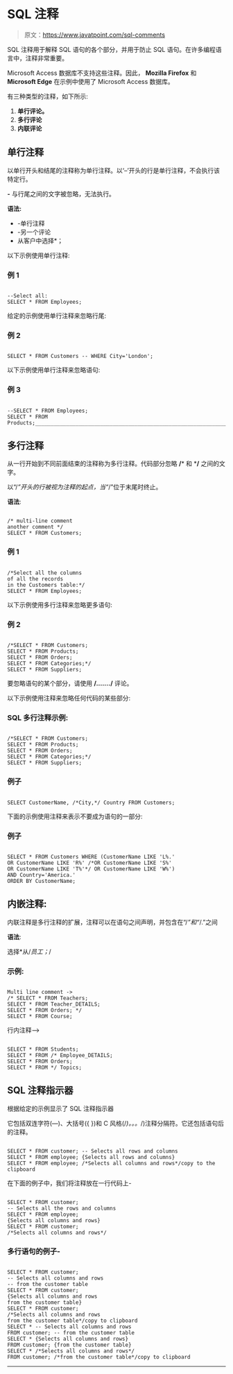 # SQL 注释

> 原文：<https://www.javatpoint.com/sql-comments>

SQL 注释用于解释 SQL 语句的各个部分，并用于防止 SQL 语句。在许多编程语言中，注释非常重要。

Microsoft Access 数据库不支持这些注释。因此， **Mozilla Firefox** 和 **Microsoft Edge** 在示例中使用了 Microsoft Access 数据库。

有三种类型的注释，如下所示:

1.  **单行评论。**
2.  **多行评论**
3.  **内联评论**

## 单行注释

以单行开头和结尾的注释称为单行注释。以‘–’开头的行是单行注释，不会执行该特定行。

**-** 与行尾之间的文字被忽略，无法执行。

**语法:**

*   -单行注释
*   -另一个评论
*   从客户中选择*；

以下示例使用单行注释:

### 例 1

```

--Select all:
SELECT * FROM Employees;

```

给定的示例使用单行注释来忽略行尾:

### 例 2

```

SELECT * FROM Customers -- WHERE City='London';

```

以下示例使用单行注释来忽略语句:

### 例 3

```

--SELECT * FROM Employees;
SELECT * FROM Products;________________________________________________________________________________

```

## 多行注释

从一行开始到不同前面结束的注释称为多行注释。代码部分忽略 **/*** 和 ***/** 之间的文字。

以“/*”开头的行被视为注释的起点，当“*/”位于末尾时终止。

**语法**:

```

/* multi-line comment
another comment */
SELECT * FROM Customers; 

```

### 例 1

```

/*Select all the columns
of all the records
in the Customers table:*/
SELECT * FROM Employees;

```

以下示例使用多行注释来忽略更多语句:

### 例 2

```

/*SELECT * FROM Customers;
SELECT * FROM Products;
SELECT * FROM Orders;
SELECT * FROM Categories;*/
SELECT * FROM Suppliers;

```

要忽略语句的某个部分，请使用 **/*.......*/** 评论。

以下示例使用注释来忽略任何代码的某些部分:

### SQL 多行注释示例:

```

/*SELECT * FROM Customers;
SELECT * FROM Products;
SELECT * FROM Orders;
SELECT * FROM Categories;*/
SELECT * FROM Suppliers;

```

### 例子

```

SELECT CustomerName, /*City,*/ Country FROM Customers;

```

下面的示例使用注释来表示不要成为语句的一部分:

### 例子

```

SELECT * FROM Customers WHERE (CustomerName LIKE 'L%.'
OR CustomerName LIKE 'R%' /*OR CustomerName LIKE 'S%'
OR CustomerName LIKE 'T%'*/ OR CustomerName LIKE 'W%')
AND Country='America.'
ORDER BY CustomerName;

```

## 内嵌注释:

内联注释是多行注释的扩展，注释可以在语句之间声明，并包含在“/*”和“*/.”之间

**语法**:

选择*从/*员工；*/

### 示例:

```

Multi line comment ->
/* SELECT * FROM Teachers;
SELECT * FROM Teacher_DETAILS;
SELECT * FROM Orders; */
SELECT * FROM Course; 

```

行内注释-->

```

SELECT * FROM Students;
SELECT * FROM /* Employee_DETAILS;
SELECT * FROM Orders;
SELECT * FROM */ Topics; 

```

## SQL 注释指示器

根据给定的示例显示了 SQL 注释指示器

它包括双连字符(—)、大括号({ })和 C 风格(/*)。。。*/)注释分隔符。它还包括语句后的注释。

```

SELECT * FROM customer; -- Selects all rows and columns
SELECT * FROM employee; {Selects all rows and columns}
SELECT * FROM employee; /*Selects all columns and rows*/copy to the clipboard

```

在下面的例子中，我们将注释放在一行代码上-

```

SELECT * FROM customer;
-- Selects all the rows and columns
SELECT * FROM employee;
{Selects all columns and rows}
SELECT * FROM customer;
/*Selects all columns and rows*/

```

### 多行语句的例子-

```

SELECT * FROM customer;
-- Selects all columns and rows
-- from the customer table
SELECT * FROM customer;
{Selects all columns and rows
from the customer table}
SELECT * FROM customer;
/*Selects all columns and rows
from the customer table*/copy to clipboard
SELECT * -- Selects all columns and rows
FROM customer; -- from the customer table
SELECT * {Selects all columns and rows}
FROM customer; {from the customer table}
SELECT * /*Selects all columns and rows*/
FROM customer; /*from the customer table*/copy to clipboard

```

* * *